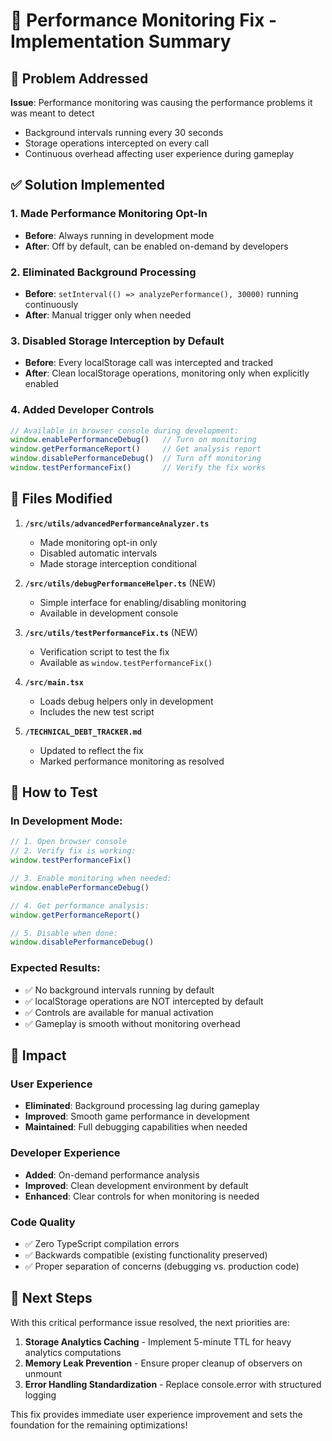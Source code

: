 # 🚀 Performance Monitoring Fix - Implementation Summary

## 🎯 **Problem Addressed**
**Issue**: Performance monitoring was causing the performance problems it was meant to detect
- Background intervals running every 30 seconds
- Storage operations intercepted on every call
- Continuous overhead affecting user experience during gameplay

## ✅ **Solution Implemented**

### **1. Made Performance Monitoring Opt-In**
- **Before**: Always running in development mode
- **After**: Off by default, can be enabled on-demand by developers

### **2. Eliminated Background Processing**
- **Before**: `setInterval(() => analyzePerformance(), 30000)` running continuously
- **After**: Manual trigger only when needed

### **3. Disabled Storage Interception by Default**
- **Before**: Every localStorage call was intercepted and tracked
- **After**: Clean localStorage operations, monitoring only when explicitly enabled

### **4. Added Developer Controls**
```typescript
// Available in browser console during development:
window.enablePerformanceDebug()   // Turn on monitoring
window.getPerformanceReport()     // Get analysis report
window.disablePerformanceDebug()  // Turn off monitoring
window.testPerformanceFix()       // Verify the fix works
```

## 📁 **Files Modified**

1. **`/src/utils/advancedPerformanceAnalyzer.ts`**
   - Made monitoring opt-in only
   - Disabled automatic intervals
   - Made storage interception conditional

2. **`/src/utils/debugPerformanceHelper.ts`** (NEW)
   - Simple interface for enabling/disabling monitoring
   - Available in development console

3. **`/src/utils/testPerformanceFix.ts`** (NEW)
   - Verification script to test the fix
   - Available as `window.testPerformanceFix()`

4. **`/src/main.tsx`**
   - Loads debug helpers only in development
   - Includes the new test script

5. **`/TECHNICAL_DEBT_TRACKER.md`**
   - Updated to reflect the fix
   - Marked performance monitoring as resolved

## 🧪 **How to Test**

### **In Development Mode:**
```javascript
// 1. Open browser console
// 2. Verify fix is working:
window.testPerformanceFix()

// 3. Enable monitoring when needed:
window.enablePerformanceDebug()

// 4. Get performance analysis:
window.getPerformanceReport()

// 5. Disable when done:
window.disablePerformanceDebug()
```

### **Expected Results:**
- ✅ No background intervals running by default
- ✅ localStorage operations are NOT intercepted by default  
- ✅ Controls are available for manual activation
- ✅ Gameplay is smooth without monitoring overhead

## 🎉 **Impact**

### **User Experience**
- **Eliminated**: Background processing lag during gameplay
- **Improved**: Smooth game performance in development
- **Maintained**: Full debugging capabilities when needed

### **Developer Experience**
- **Added**: On-demand performance analysis
- **Improved**: Clean development environment by default
- **Enhanced**: Clear controls for when monitoring is needed

### **Code Quality**
- ✅ Zero TypeScript compilation errors
- ✅ Backwards compatible (existing functionality preserved)
- ✅ Proper separation of concerns (debugging vs. production code)

## 🎯 **Next Steps**

With this critical performance issue resolved, the next priorities are:

1. **Storage Analytics Caching** - Implement 5-minute TTL for heavy analytics computations
2. **Memory Leak Prevention** - Ensure proper cleanup of observers on unmount
3. **Error Handling Standardization** - Replace console.error with structured logging

This fix provides immediate user experience improvement and sets the foundation for the remaining optimizations!